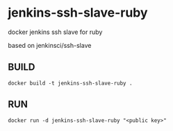 # jenkins-ssh-slave-ruby
docker jenkins ssh slave for ruby

based on jenkinsci/ssh-slave

## BUILD
    docker build -t jenkins-ssh-slave-ruby .

## RUN
    docker run -d jenkins-ssh-slave-ruby "<public key>"
